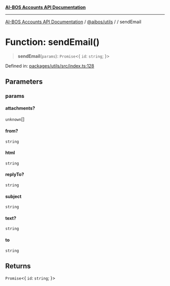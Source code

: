 [**AI-BOS Accounts API Documentation**](../../../README.md)

***

[AI-BOS Accounts API Documentation](../../../README.md) / [@aibos/utils](../README.md) / [](../README.md) / sendEmail

# Function: sendEmail()

> **sendEmail**(`params`): `Promise`\<\{ `id`: `string`; \}\>

Defined in: [packages/utils/src/index.ts:128](https://github.com/pohlai88/accounts/blob/48103fb36d28b2b9bfb33472b6de2f719773cde9/packages/utils/src/index.ts#L128)

## Parameters

### params

#### attachments?

`unknown`[]

#### from?

`string`

#### html

`string`

#### replyTo?

`string`

#### subject

`string`

#### text?

`string`

#### to

`string`

## Returns

`Promise`\<\{ `id`: `string`; \}\>
